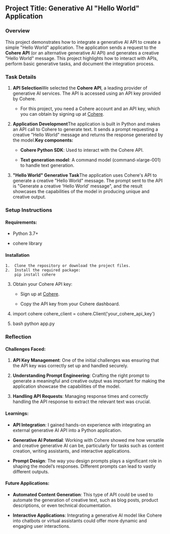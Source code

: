 Project Title: Generative AI "Hello World" Application
------------------------------------------------------

### Overview

This project demonstrates how to integrate a generative AI API to create a simple "Hello World" application. The application sends a request to the **Cohere API** (or an alternative generative AI API) and generates a creative "Hello World" message. This project highlights how to interact with APIs, perform basic generative tasks, and document the integration process.

### Task Details

1.  **API Selection**We selected the **Cohere API**, a leading provider of generative AI services. The API is accessed using an API key provided by Cohere.
    
    *   For this project, you need a Cohere account and an API key, which you can obtain by signing up at [Cohere](https://cohere.ai/).
        
2.  **Application Development**The application is built in Python and makes an API call to Cohere to generate text. It sends a prompt requesting a creative "Hello World" message and returns the response generated by the model.**Key components:**
    
    *   **Cohere Python SDK**: Used to interact with the Cohere API.
        
    *   **Text generation model**: A command model (command-xlarge-001) to handle text generation.
        
3.  **"Hello World" Generative Task**The application uses Cohere's API to generate a creative "Hello World" message. The prompt sent to the API is "Generate a creative 'Hello World' message", and the result showcases the capabilities of the model in producing unique and creative output.
    

### Setup Instructions

#### Requirements:

*   Python 3.7+
    
*   cohere library
    

#### Installation

	1.	Clone the repository or download the project files.
	2.	Install the required package:
        pip install cohere
    
    
3.  Obtain your Cohere API key:
    
    *   Sign up at [Cohere](https://cohere.ai/).
        
    *   Copy the API key from your Cohere dashboard.
        
4. import cohere
   cohere_client = cohere.Client('your_cohere_api_key')
    
6.  bash python app.py
    

### Reflection

#### Challenges Faced:

1.  **API Key Management**: One of the initial challenges was ensuring that the API key was correctly set up and handled securely.
    
2.  **Understanding Prompt Engineering**: Crafting the right prompt to generate a meaningful and creative output was important for making the application showcase the capabilities of the model.
    
3.  **Handling API Requests**: Managing response times and correctly handling the API response to extract the relevant text was crucial.
    

#### Learnings:

*   **API Integration**: I gained hands-on experience with integrating an external generative AI API into a Python application.
    
*   **Generative AI Potential**: Working with Cohere showed me how versatile and creative generative AI can be, particularly for tasks such as content creation, writing assistants, and interactive applications.
    
*   **Prompt Design**: The way you design prompts plays a significant role in shaping the model’s responses. Different prompts can lead to vastly different outputs.
    

#### Future Applications:

*   **Automated Content Generation**: This type of API could be used to automate the generation of creative text, such as blog posts, product descriptions, or even technical documentation.
    
*   **Interactive Applications**: Integrating a generative AI model like Cohere into chatbots or virtual assistants could offer more dynamic and engaging user interactions.
